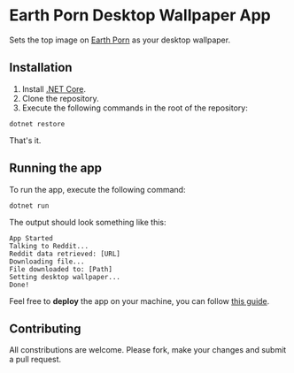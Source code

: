 # Earth Porn Desktop Wallpaper App
Sets the top image on [Earth Porn](http://www.reddit.com/r/earthporn) as your desktop wallpaper.

## Installation

1. Install [.NET Core](https://www.microsoft.com/net/core#windows).
2. Clone the repository.
3. Execute the following commands in the root of the repository:

```
dotnet restore
```

That's it. 

## Running the app
To run the app, execute the following command:

```
dotnet run
```

The output should look something like this:

```
App Started
Talking to Reddit...
Reddit data retrieved: [URL]
Downloading file...
File downloaded to: [Path]
Setting desktop wallpaper...
Done!
```

Feel free to **deploy** the app on your machine, you can follow [this guide](https://docs.microsoft.com/en-us/dotnet/articles/core/deploying/).

## Contributing
All constributions are welcome. Please fork, make your changes and submit a pull request. 